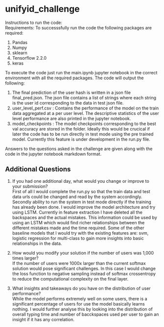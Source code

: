 # unifyid_challenge
Instructions to run the code:<br />
Requirements: To successsfully run the code the following packages are required:
1. Pandas
2. Numpy
3. sklearn
4. Tensorflow 2.2.0
5. keras

To execute the code just run the main.ipynb jupyter notebook in the correct environment with all the required packages. The code will output the following:
1. The final prediction of the user hash is written in a json file final_pred.json. The json file contains a list of strings where each string is the user id 
corresponding to the data in test json file.
2. user_level_perf.csv : Contains the performance of the model on the train data aggregated at a per user level. The descriptive statistics of the user level 
performance are also printed in the jupyter notebook.
3. model_checkpoints : The model checkpoints corresponding to the best val accuracy are stored in the folder. Ideally this would be crucical if later the code 
has to be run directly in test mode using the pre trained model. Currently this feature is under development in the run.py file.

Answers to the questions asked in the challenge are given along with the code in the jupyter notebook markdown format.

## Additional Questions
1. If you had one additional day, what would you change or improve to your submission? <br />
First of all I would complete the run.py so that the train data and test data urls could be changed and read by the system accordingly. Secondly ability to run the system in test mode directly if the training has already been done.
I would improve the model architecture and try using LSTM. Currently in feature extraction I have deleted all the backspaces and the actual mistakes. This information could be used by using an LSTM which would find richer relationships between the different mistakes made and the time required.
Some of the other baseline models that I would try with the existing features are: svm, logistic regression for multi-class to gain more insights into basic relationships in the data.

2. How would you modify your solution if the number of users was 1,000 times larger?<br />
If the number of users were 1000x larger than the current softmax solution would pose significant challenges. In this case I would change the loss function to negative sampling instead of softmax crossentropy to reduce the computational complexity on the final layer. 

3. What insights and takeaways do you have on the distribution of user performance?<br />
While the model performs extremely well on some users, there is a significant percentage of users for use the model basically learns nothing. I would further analyse this by looking into the distribution of overall typing time and number of bacckspaces used per user to gain an insight if it has any correlation. 
